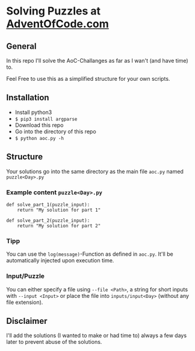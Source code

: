 # Solving Puzzles at [AdventOfCode.com](https://adventofcode.com/2017)

## General
In this repo I'll solve the AoC-Challanges as far as I wan't (and have time) to.

Feel Free to use this as a simplified structure for your own scripts.

## Installation

- Install python3
- `$ pip3 install argparse`
- Download this repo
- Go into the directory of this repo
- `$ python aoc.py -h`


## Structure

Your solutions go into the same directory as the main file `aoc.py` named `puzzle<Day>.py`

### Example content `puzzle<Day>.py`
```python3
def solve_part_1(puzzle_input):
    return "My solution for part 1"

def solve_part_2(puzzle_input):
    return "My solution for part 2"
```

### Tipp
You can use the `log(message)`-Function as defined in `aoc.py`. It'll be automatically injected upon execution time.

### Input/Puzzle

You can either specify a file using `--file <Path>`, a string for short inputs with `--input <Input>` or place the file into `inputs/input<Day>` (without any file extension).

## Disclaimer

I'll add the solutions (I wanted to make or had time to) always a few days later to prevent abuse of the solutions.
